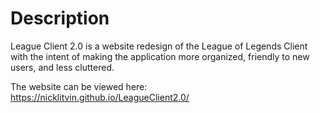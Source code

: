 # Description

League Client 2.0 is a website redesign of the League of Legends Client with the intent of making the application more organized, friendly to new users, and less cluttered.

The website can be viewed here: https://nicklitvin.github.io/LeagueClient2.0/